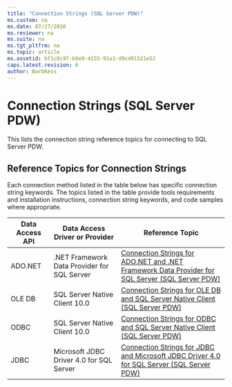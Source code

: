 ```yaml
---
title: "Connection Strings (SQL Server PDW)"
ms.custom: na
ms.date: 07/27/2016
ms.reviewer: na
ms.suite: na
ms.tgt_pltfrm: na
ms.topic: article
ms.assetid: bf1c8c97-b9e9-4155-91a1-d9cd91521e52
caps.latest.revision: 6
author: BarbKess
---
```

# Connection Strings (SQL Server PDW)
This lists the connection string reference topics for connecting to SQL Server PDW.  
  
## <a name="ConnectionStrings"></a>Reference Topics for Connection Strings  
Each connection method listed in the table below has specific connection string keywords. The topics listed in the table provide tools requirements and installation instructions, connection string keywords, and code samples where appropriate.  
  
|Data Access API|Data Access Driver or Provider|Reference Topic|  
|-------------------|----------------------------------|-------------------|  
|ADO.NET|.NET Framework Data Provider for SQL Server|[Connection Strings for ADO.NET and .NET Framework Data Provider for SQL Server  &#40;SQL Server PDW&#41;](../sqlpdw/connection-strings-for-ado-net-and-net-framework-data-provider-for-sql-server-sql-server-pdw.md)|  
|OLE DB|SQL Server Native Client 10.0|[Connection Strings for OLE DB and SQL Server Native Client &#40;SQL Server PDW&#41;](../sqlpdw/connection-strings-for-ole-db-and-sql-server-native-client-sql-server-pdw.md)|  
|ODBC|SQL Server Native Client 10.0|[Connection Strings for ODBC and SQL Server Native Client &#40;SQL Server PDW&#41;](../sqlpdw/connection-strings-for-odbc-and-sql-server-native-client-sql-server-pdw.md)|  
|JDBC|Microsoft JDBC Driver 4.0 for SQL Server|[Connection Strings for JDBC and Microsoft JDBC Driver 4.0 for SQL Server &#40;SQL Server PDW&#41;](../sqlpdw/connection-strings-for-jdbc-and-microsoft-jdbc-driver-4-0-for-sql-server-sql-server-pdw.md)|  
  
